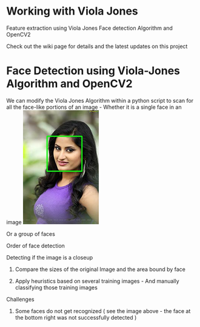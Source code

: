 # Working with Viola Jones
Feature extraction using Viola Jones Face detection Algorithm and OpenCV2

Check out the wiki page for details and the latest updates on this project

# Face Detection using Viola-Jones Algorithm and OpenCV2

We can modify the Viola Jones Algorithm within a python script to scan for all the face-like portions of an image - Whether it is a single face in an image 
![](https://github.com/tomtillo/FaceDetection/blob/master/orig_image_24.jpg)

Or a group of faces

Order of face detection 


Detecting if the image is a closeup
1. Compare the sizes of the original Image and the area bound by face


2. Apply heuristics based on several training images - And manually classifying those training images 

Challenges 
1. Some faces do not get recognized ( see the image above - the face at the bottom right was not successfully detected )

